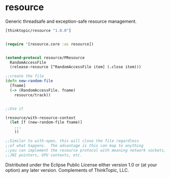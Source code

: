 # resource

Generic threadsafe and exception-safe resource management.

```clojure
[thinktopic/resource "1.0.0"]


(require '[resource.core :as resource])


(extend-protocol resource/PResource
  RandomAccessFile
  (release-resource [^RandomAccessFile item] (.close item)))

;;create the file
(defn new-random-file
  [fname]
  (-> (RandomAccessFile. fname)
    resource/track))


;;Use it

(resource/with-resource-context
  (let [f (new-random-file fname)]
    ...
    ))

;;Similar to with-open, this will close the file regardless
;;of what happens.  The advantage is this can map to anything
;;you can implement the resource protocol with meaning network sockets,
;;JNI pointers, GPU contexts, etc.
```

Distributed under the Eclipse Public License either version 1.0 or (at
your option) any later version.  Complements of ThinkTopic, LLC.
